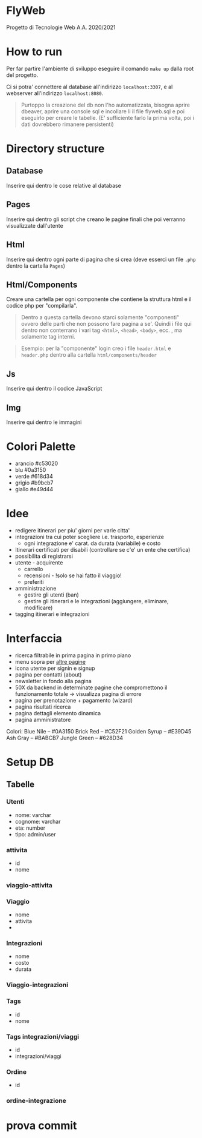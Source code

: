 # FlyWeb

Progetto di Tecnologie Web A.A. 2020/2021


# How to run
Per far partire l'ambiente di sviluppo eseguire il comando `make up` dalla root del progetto.

Ci si potra' connettere al database all'indirizzo `localhost:3307`, e al webserver all'indirizzo `localhost:8080`.

> Purtoppo la creazione del db non l'ho automatizzata, bisogna aprire dbeaver, aprire una console sql e incollare li il file flyweb.sql e poi eseguirlo per creare le tabelle. (E' sufficiente farlo la prima volta, poi i dati dovrebbero rimanere persistenti)

# Directory structure
## Database
Inserire qui dentro le cose relative al database

## Pages
Inserire qui dentro gli script che creano le pagine finali che poi verranno visualizzate dall'utente

## Html
Inserire qui dentro ogni parte di pagina che si crea (deve esserci un file `.php` dentro la cartella `Pages`)

## Html/Components
Creare una cartella per ogni componente che contiene la struttura html e il codice php per "compilarla".

> Dentro a questa cartella devono starci solamente "componenti" ovvero delle parti che non possono fare pagina a se'. Quindi i file qui dentro non conterrano i vari tag `<html>`, `<head>`, `<body>`, ecc. , ma solamente tag interni.

> Esempio: per la "componente" login creo i file `header.html` e `header.php` dentro alla cartella `html/components/header`

## Js
Inserire qui dentro il codice JavaScript

## Img
Inserire qui dentro le immagini


# Colori Palette
- arancio #c53020
- blu     #0a3150
- verde   #618d34
- grigio  #b9bcb7
- giallo  #e49d44

# Idee

- redigere itinerari per piu' giorni per varie citta'
- integrazioni tra cui poter scegliere i.e. trasporto, esperienze 
  - ogni integrazione e' carat. da durata (variabile) e costo
- Itinerari certificati per disabili (controllare se c'e' un ente che certifica)
- possibilita di registrarsi
- utente - acquirente
  - carrello 
  - recensioni - !solo se hai fatto il viaggio!
  - preferiti
- amministrazione
  - gestire gli utenti (ban)
  - gestire gli itinerari e le integrazioni (aggiungere, eliminare, modificare)
- tagging itinerari e integrazioni


# Interfaccia
- ricerca filtrabile in prima pagina in primo piano
- menu sopra per [altre pagine](<#altre-pagine>)
- icona utente per signin e signup
- pagina per contatti (about)
- newsletter in fondo alla pagina
- 50X da backend in determinate pagine che compromettono il funzionamento totale -> visualizza pagina di errore
- pagina per prenotazione + pagamento (wizard)
- pagina risultati ricerca
- pagina dettagli elemento dinamica 
- pagina amministratore

Colori: 
Blue Nile – #0A3150
Brick Red – #C52F21
Golden Syrup – #E39D45
Ash Gray – #BABCB7
Jungle Green – #628D34


# Setup DB

## Tabelle

### Utenti
- nome: varchar
- cognome: varchar
- eta: number
- tipo: admin/user

### attivita
- id
- nome

### viaggio-attivita

### Viaggio
- nome
- attivita
- 
  
### Integrazioni
- nome
- costo
- durata

### Viaggio-integrazioni


### Tags
- id
- nome

### Tags integrazioni/viaggi
- id
- integrazioni/viaggi

### Ordine
- id

### ordine-integrazione


# prova commit 
